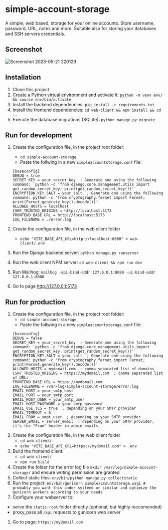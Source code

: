 # simple-account-storage
A simple, web based, storage for your online accounts. Store username, password, URL, notes and more. Suitable also for storing your databases and SSH servers credentials.

## Screenshot
![Screenshot 2023-05-21 220129](https://github.com/lorenzocampanile/simple-account-storage/assets/17176752/26806b3e-70c5-4e4f-ae71-830f2a073e9f)

## Installation
1. Clone this project
1. Create a Python virtual environment and activate it: `python -m venv env/ && source env/bin/activate`
1. Install the backend dependencies: `pip install -r requirements.txt`
1. Install the frontend dependencies: `cd web-client && npm install && cd ..`
1. Execute the database migrations (SQLite): `python manage.py migrate`

## Run for development
1. Create the configuration file, in the project root folder:
    - ```cd simple-account-storage```
    - Paste the follwing in a new `simpleaccountstorage.conf` file:
    ```
    [baseconfig]
    DEBUG = true
    SECRET_KEY = your_secret_key  ; Generate one using the following command: `python -c 'from django.core.management.utils import get_random_secret_key; print(get_random_secret_key())'`
    ENCRYPTION_KEY_SALT = your_salt  ; Generate one using the following command: python -c 'from cryptography.fernet import Fernet; print(Fernet.generate_key().decode())'
    ALLOWED_HOSTS = localhost
    CSRF_TRUSTED_ORIGINS = http://localhost:5173
    FRONTEND_BASE_URL = http://localhost:5173
    LOG_FILENAME = ./error.log
    ```
1. Create the configuration file, in the web client folder
    - ```echo "VITE_BASE_API_URL=http://localhost:8000" > web-client/.env```

1. Run the Django backend server: `python manage.py runserver`
1. Run the web client NPM server: `cd web-client && npm run dev`
1. Run Mailhog: `mailhog -api-bind-addr 127.0.0.1:8080 -ui-bind-addr 127.0.0.1:8080`
1. Go to page http://127.0.0.1:5173

## Run for production
1. Create the configuration file, in the project root folder:
    - ```cd simple-account-storage```
    - Paste the follwing in a new `simpleaccountstorage.conf` file:
    ```
    [baseconfig]
    DEBUG = false
    SECRET_KEY = your_secret_key  ; Generate one using the following command: `python -c 'from django.core.management.utils import get_random_secret_key; print(get_random_secret_key())'`
    ENCRYPTION_KEY_SALT = your_salt  ; Generate one using the following command: python -c 'from cryptography.fernet import Fernet; print(Fernet.generate_key().decode())'
    ALLOWED_HOSTS = mydomail.com  ; comma separated list of domains
    CSRF_TRUSTED_ORIGINS = https://mydomail.com  ; comma separated list of URLs
    FRONTEND_BASE_URL = https://mydomail.com  
    LOG_FILENAME = /var/log/simple-account-storage/error.log
    EMAIL_HOST = your_smtp_host
    EMAIL_PORT = your_smtp_port
    EMAIL_HOST_USER = your_smtp_user
    EMAIL_HOST_PASSWORD = your_smtp_password
    EMAIL_USE_TLS = true  ; depending on your SMTP provider
    EMAIL_TIMEOUT = 5
    EMAIL_FROM = smpt_user  ; depending on your SMTP provider
    SERVER_EMAIL = server_email  ; depending on your SMTP provider, it's the "From" header in admin emails
    ```
1. Create the configuration file, in the web client folder
    - ```cd web-client/```
    - ```echo "VITE_BASE_API_URL=https://mydomail.com" > .env```
1. Build the frontend client:
    - ```cd web-client/```
    - ```npm run build```
1. Create the folder for the error log file `mkdir /var/log/simple-account-storage/` and ensure writing permission are granted
1. Collect static files: `env/bin/python manage.py collectstatic`
1. Run the project: `env/bin/gunicorn simpleaccountstorage.wsgi # probably you want this under systemd or similar and optimize the gunicorn workers according to your needs`
1. Configure your webserver to:
* serve the `static-root` folder directly (optional, but highly reccomended)
* proxy_pass all `/api` requests to gunicorn web server
1. Go to page: `https://mydomail.com`